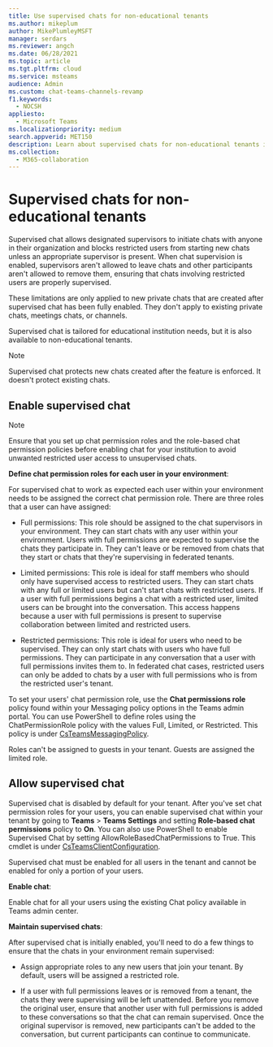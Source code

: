```yaml
---
title: Use supervised chats for non-educational tenants
ms.author: mikeplum
author: MikePlumleyMSFT
manager: serdars
ms.reviewer: angch
ms.date: 06/28/2021
ms.topic: article
ms.tgt.pltfrm: cloud
ms.service: msteams
audience: Admin
ms.custom: chat-teams-channels-revamp
f1.keywords: 
  - NOCSH
appliesto: 
  - Microsoft Teams
ms.localizationpriority: medium
search.appverid: MET150
description: Learn about supervised chats for non-educational tenants in Microsoft Teams meetings.
ms.collection: 
  - M365-collaboration
---
```


# Supervised chats for non-educational tenants

Supervised chat allows designated supervisors to initiate chats with anyone in their organization and blocks restricted users from starting new chats unless an appropriate supervisor is present. When chat supervision is enabled, supervisors aren't allowed to leave chats and other participants aren't allowed to remove them, ensuring that chats involving restricted users are properly supervised.

These limitations are only applied to new private chats that are created after supervised chat has been fully enabled. They don't apply to existing private chats, meetings chats, or channels.

Supervised chat is tailored for educational institution needs, but it is also available to non-educational tenants.

> [!NOTE]
> Supervised chat protects new chats created after the feature is enforced. It doesn't protect existing chats.

## Enable supervised chat

> [!NOTE]
> Ensure that you set up chat permission roles and the role-based chat permission policies before enabling chat for your institution to avoid unwanted restricted user access to unsupervised chats.

**Define chat permission roles for each user in your environment**:

For supervised chat to work as expected each user within your environment needs to be assigned the correct chat permission role. There are three roles that a user can have assigned:

- Full permissions: This role should be assigned to the chat supervisors in your environment. They can start chats with any user within your environment. Users with full permissions are expected to supervise the chats they participate in. They can't leave or be removed from chats that they start or chats that they're supervising in federated tenants.

- Limited permissions: This role is ideal for staff members who should only have supervised access to restricted users. They can start chats with any full or limited users but can't start chats with restricted users. If a user with full permissions begins a chat with a restricted user, limited users can be brought into the conversation. This access happens because a user with full permissions is present to supervise collaboration between limited and restricted users.

- Restricted permissions: This role is ideal for users who need to be supervised. They can only start chats with users who have full permissions. They can participate in any conversation that a user with full permissions invites them to. In federated chat cases, restricted users can only be added to chats by a user with full permissions who is from the restricted user's tenant.

To set your users' chat permission role, use the **Chat permissions role** policy found within your Messaging policy options in the Teams admin portal. You can use PowerShell to define roles using the ChatPermissionRole policy with the values Full, Limited, or Restricted. This policy is under [CsTeamsMessagingPolicy](/powershell/module/skype/set-csteamsmessagingpolicy).

Roles can't be assigned to guests in your tenant. Guests are assigned the limited role.

## Allow supervised chat

Supervised chat is disabled by default for your tenant. After you've set chat permission roles for your users, you can enable supervised chat within your tenant by going to **Teams** \> **Teams Settings** and setting **Role-based chat permissions** policy to **On**. You can also use PowerShell to enable Supervised Chat by setting AllowRoleBasedChatPermissions to True. This cmdlet is under [CsTeamsClientConfiguration](/powershell/module/skype/set-csteamsclientconfiguration).

Supervised chat must be enabled for all users in the tenant and cannot be enabled for only a portion of your users.

**Enable chat**:

Enable chat for all your users using the existing Chat policy available in Teams admin center.

**Maintain supervised chats**:

After supervised chat is initially enabled, you'll need to do a few things to ensure that the chats in your environment remain supervised:

- Assign appropriate roles to any new users that join your tenant. By default, users will be assigned a restricted role.

- If a user with full permissions leaves or is removed from a tenant, the chats they were supervising will be left unattended. Before you remove the original user, ensure that another user with full permissions is added to these conversations so that the chat can remain supervised. Once the original supervisor is removed, new participants can't be added to the conversation, but current participants can continue to communicate.
